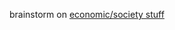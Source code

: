 
brainstorm on [economic/society stuff](https://github.com/MichaelDimmitt/brainstorm/blob/master/economicsSociety_howStuffHappens_smith.md)
